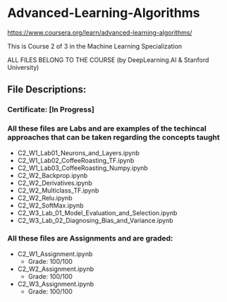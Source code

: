 # Advanced-Learning-Algorithms
https://www.coursera.org/learn/advanced-learning-algorithms/

This is Course 2 of 3 in the Machine Learning Specialization

ALL FILES BELONG TO THE COURSE (by DeepLearning.AI & Stanford University)

## File Descriptions:
### Certificate: [In Progress]

### All these files are Labs and are examples of the techincal approaches that can be taken regarding the concepts taught
- C2_W1_Lab01_Neurons_and_Layers.ipynb
- C2_W1_Lab02_CoffeeRoasting_TF.ipynb
- C2_W1_Lab03_CoffeeRoasting_Numpy.ipynb
- C2_W2_Backprop.ipynb
- C2_W2_Derivatives.ipynb
- C2_W2_Multiclass_TF.ipynb
- C2_W2_Relu.ipynb
- C2_W2_SoftMax.ipynb
- C2_W3_Lab_01_Model_Evaluation_and_Selection.ipynb
- C2_W3_Lab_02_Diagnosing_Bias_and_Variance.ipynb

### All these files are Assignments and are graded:
- C2_W1_Assignment.ipynb
  - Grade: 100/100
- C2_W2_Assignment.ipynb
  - Grade: 100/100
- C2_W3_Assignment.ipynb
  - Grade: 100/100
